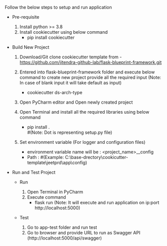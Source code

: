 Follow the below steps to setup and run application

* Pre-requisite
	1. Install python >= 3.8 
	2. Install cookiecutter using below command 
		* pip install cookiecutter
		
* Build New Project
	1. Download/Git clone cookiecutter template from - https://github.com/jitendra-github-lab/flask-blueprint-framework.git
	2. Entered into flask-blueprint-framework folder and execute below command to create new project 
	   provide all the required input (Note: In case of blank input it will take default as input)
		* cookiecutter ds-arch-type
	
	3. Open PyCharm editor and Open newly created project
	4. Open Terminal and install all the required libraries using below command 
		* pip install .  
		#(Note: Dot is representing setup.py file)
		
	5. Set environment variable (For logger and configuration files)
		* environment variable name will be : <project_name>__config
		* Path : <Full path till project config directory>
		#(Example: C:\base-drectory\cookicutter-template\jeetprd\app\config\)
	
* Run and Test Project
	* Run
		1. Open Terminal in PyCharm
		2. Execute command 
			* flask run 
			(Note: It will execute and run application on ip:port http://localhost:5000)
		
	* Test
		1. Go to app-test folder and run test
		2. Go to browser and provide URL to run as Swagger API (http://localhost:5000/api/swagger)
	

